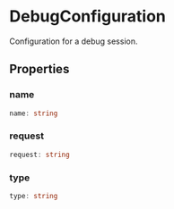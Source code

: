 # DebugConfiguration

Configuration for a debug session.

## Properties

### name

```typescript
name: string
```

### request

```typescript
request: string
```

### type

```typescript
type: string
```

